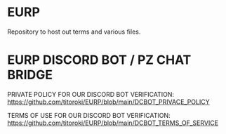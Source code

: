 # EURP
Repository to host out terms and various files.


# EURP DISCORD BOT / PZ CHAT BRIDGE

PRIVATE POLICY FOR OUR DISCORD BOT VERIFICATION: https://github.com/titoroki/EURP/blob/main/DCBOT_PRIVACE_POLICY

TERMS OF USE FOR OUR DISCORD BOT VERIFICATION: https://github.com/titoroki/EURP/blob/main/DCBOT_TERMS_OF_SERVICE
